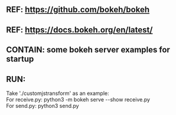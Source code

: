 ## REF: https://github.com/bokeh/bokeh
## REF: https://docs.bokeh.org/en/latest/

## CONTAIN: some bokeh server examples for startup

## RUN:
Take './customjstransform' as an example: <br>
For receive.py: python3 -m bokeh serve --show receive.py <br>
For send.py: python3 send.py <br>
